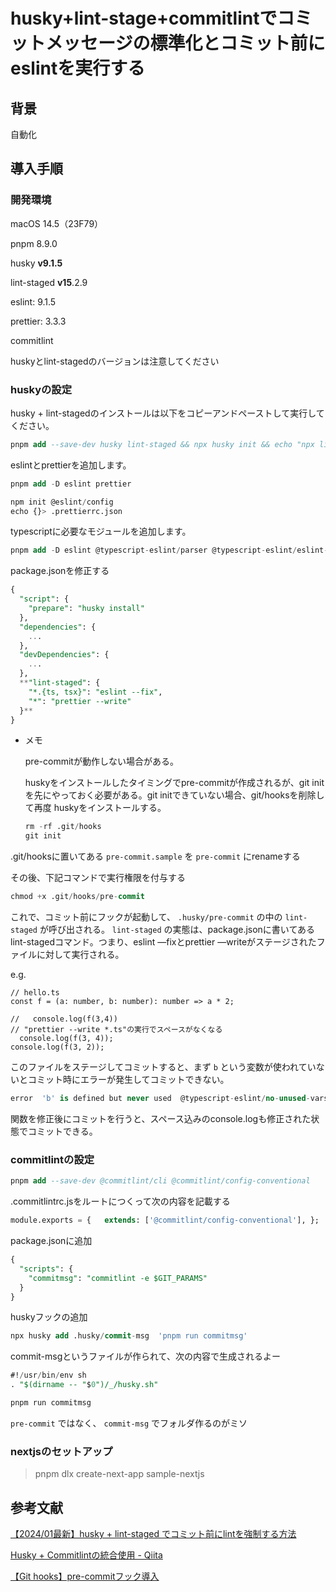# husky+lint-stage+commitlintでコミットメッセージの標準化とコミット前にeslintを実行する

## 背景

自動化

## 導入手順

### 開発環境

macOS 14.5（23F79）

pnpm 8.9.0

husky **v9.1.5**

lint-staged **v15**.2.9

eslint: 9.1.5

prettier: 3.3.3

commitlint

huskyとlint-stagedのバージョンは注意してください

### huskyの設定

husky + lint-stagedのインストールは以下をコピーアンドペーストして実行してください。

```sql
pnpm add --save-dev husky lint-staged && npx husky init && echo "npx lint-staged" > .husky/pre-commit
```

eslintとprettierを追加します。

```sql
pnpm add -D eslint prettier
```

```sql
npm init @eslint/config
echo {}> .prettierrc.json
```

typescriptに必要なモジュールを追加します。

```sql
pnpm add -D eslint @typescript-eslint/parser @typescript-eslint/eslint-plugin eslint-config-prettier
```

package.jsonを修正する

```sql
{
  "script": {
    "prepare": "husky install"
  },
  "dependencies": {
    ...
  },
  "devDependencies": {
    ...
  },
  **"lint-staged": {
    "*.{ts, tsx}": "eslint --fix",
    "*": "prettier --write"
  }**
}
```

- メモ
    
    pre-commitが動作しない場合がある。
    
    huskyをインストールしたタイミングでpre-commitが作成されるが、git initを先にやっておく必要がある。git initできていない場合、git/hooksを削除して再度 huskyをインストールする。
    
    ```sql
    rm -rf .git/hooks
    git init
    ```
    

.git/hooksに置いてある `pre-commit.sample` を `pre-commit` にrenameする

その後、下記コマンドで実行権限を付与する

```sql
chmod +x .git/hooks/pre-commit
```

これで、コミット前にフックが起動して、 `.husky/pre-commit` の中の `lint-staged` が呼び出される。 `lint-staged` の実態は、package.jsonに書いてあるlint-stagedコマンド。つまり、eslint —fixとprettier —writeがステージされたファイルに対して実行される。

e.g. 

```tsx
// hello.ts
const f = (a: number, b: number): number => a * 2;

//   console.log(f(3,4))
// "prettier --write *.ts"の実行でスペースがなくなる
  console.log(f(3, 4));
console.log(f(3, 2));

```

このファイルをステージしてコミットすると、まず `b` という変数が使われていないとコミット時にエラーが発生してコミットできない。

```sql
error  'b' is defined but never used  @typescript-eslint/no-unused-vars
```

関数を修正後にコミットを行うと、スペース込みのconsole.logも修正された状態でコミットできる。

### commitlintの設定

```sql
pnpm add --save-dev @commitlint/cli @commitlint/config-conventional
```

.commitlintrc.jsをルートにつくって次の内容を記載する

```sql
module.exports = {   extends: ['@commitlint/config-conventional'], };

```

package.jsonに追加

```sql
{
  "scripts": {
    "commitmsg": "commitlint -e $GIT_PARAMS"
  }
}
```

huskyフックの追加

```sql
npx husky add .husky/commit-msg  'pnpm run commitmsg'
```

commit-msgというファイルが作られて、次の内容で生成されるよー

```sql
#!/usr/bin/env sh
. "$(dirname -- "$0")/_/husky.sh"

pnpm run commitmsg
```

`pre-commit` ではなく、 `commit-msg` でフォルダ作るのがミソ

### nextjsのセットアップ

> pnpm dlx create-next-app sample-nextjs




## 参考文献

[【2024/01最新】husky + lint-staged でコミット前にlintを強制する方法](https://zenn.dev/risu729/articles/latest-husky-lint-staged)

[Husky + Commitlintの統合使用 - Qiita](https://qiita.com/bsyo/items/451319d497194bd83971)

[【Git hooks】pre-commitフック導入](https://zenn.dev/sun_asterisk/articles/97d2b4be675c06)